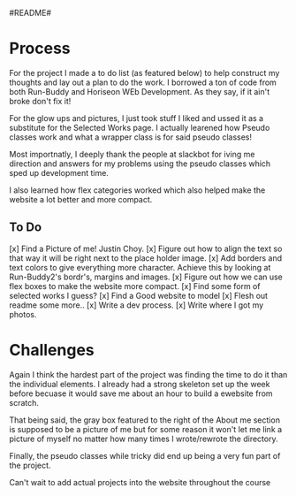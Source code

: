#README#
# Process #

For the project I made a to do list (as featured below) to help construct my thoughts and lay out a plan to do the work. I borrowed a ton of code from both Run-Buddy and Horiseon WEb Development. As they say, if it ain't broke don't fix it!

For the glow ups and pictures, I just took stuff I liked and ussed it as a substitute for the Selected Works page. I actually learened how Pseudo classes work and what a wrapper class is for said pseudo classes!

Most importnatly, I deeply thank the people at slackbot for iving me direction and answers for my problems using the pseudo classes which sped up development time.

I also learned how flex categories worked which also helped make the website a lot better and more compact. 


## To Do ##
[x] Find a Picture of me! Justin Choy.
[x] Figure out how to align the text so that way it will be right next to the place holder image.
[x] Add borders and text colors to give everything more character.
    Achieve this by looking at Run-Buddy2's bordr's, margins and images.
[x] Figure out how we can use flex boxes to make the website more     compact.
[x] Find some form of selected works I guess?
[x] Find a Good website to model
[x] Flesh out readme some more..
    [x] Write a dev process.
    [x] Write where I got my photos.

# Challenges #

Again I think the hardest part of the project was finding the time to do it than the individual elements. I already had a strong skeleton set up the week before becuase it would save me about an hour to build a ewebsite from scratch.

That being said, the gray box featured to the right of the About me section is supposed to be a picture of me but for some reason it won't let me link a picture of myself no matter how many times I wrote/rewrote the directory.

Finally, the pseudo classes while tricky did end up being a very fun part of the project.

Can't wait to add actual projects into the website throughout the course